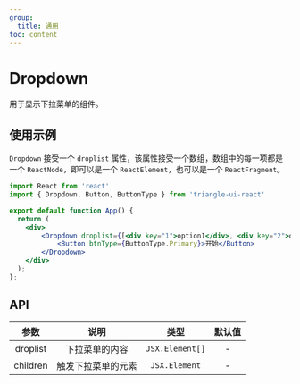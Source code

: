 ```yaml
---
group:
  title: 通用
toc: content
---
```

# Dropdown

用于显示下拉菜单的组件。

## 使用示例

`Dropdown` 接受一个 `droplist` 属性，该属性接受一个数组，数组中的每一项都是一个 `ReactNode`，即可以是一个 `ReactElement`，也可以是一个 `ReactFragment`。

```jsx
import React from 'react'
import { Dropdown, Button, ButtonType } from 'triangle-ui-react' 

export default function App() {
  return (
    <div>
        <Dropdown droplist={[<div key="1">option1</div>, <div key="2">option2</div>, <div key="3">option3</div>]}>
            <Button btnType={ButtonType.Primary}>开始</Button>
        </Dropdown>
    </div>
  );
};
```

## API

| 参数 | 说明 | 类型 | 默认值 |
| :---: | :---: | :---: | :---: |
| droplist | 下拉菜单的内容 | `JSX.Element[]` | - |
| children | 触发下拉菜单的元素 | `JSX.Element` | - |

